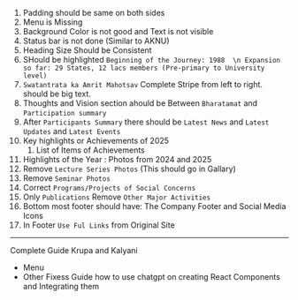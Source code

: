 1. Padding should be same on both sides
2. Menu is Missing
3. Background Color is not good and Text is not visible 
4. Status bar is not done (Similar to AKNU)
5. Heading Size Should be Consistent
6. SHould be highlighted `Beginning of the Journey: 1988  \n Expansion so far: 29 States, 12 lacs members (Pre-primary to University level)`
7. `Swatantrata ka Amrit Mahotsav` Complete Stripe from left to right. should be big text.
8. Thoughts and Vision section ahould be Between `Bharatamat` and `Participation summary`
9. After `Participants Summary` there should be `Latest News` and `Latest Updates` and `Latest Events`
10. Key highlights or Achievements of 2025
    1.  List of Items of Achievements
11. Highlights of the Year : Photos from 2024 and 2025
12. Remove `Lecture Series Photos` (This should go in Gallary)
13. Remove `Seminar Photos`
14. Correct `Programs/Projects of Social Concerns`
15. Only `Publications` Remove `Other Major Activities`
16. Bottom most footer should have: The Company Footer and Social Media Icons
17. In Footer `Use Ful Links` from Original Site

----------------

Complete Guide Krupa and Kalyani
- Menu
- Other Fixess
Guide how to use chatgpt on creating React Components and Integrating them
